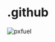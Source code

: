 # .github
![pxfuel](https://github.com/advanced-8-int-p/.github/assets/116724657/873742f5-7a10-4919-89db-3ea47c6cf4d2)
